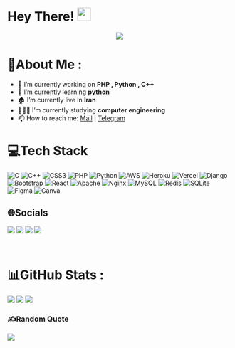 # Hey There! <img src="https://raw.githubusercontent.com/MartinHeinz/MartinHeinz/master/wave.gif" width="30px">

<p align="center">
<a href="https://t.me/LampStack"><img src="https://user-images.githubusercontent.com/77770753/117139498-f081c400-adc9-11eb-9aaf-f895a54ecc67.gif"></a>
</p>

# 💫About Me :
- 🔭 I’m currently working on <b>PHP , Python , C++</b>
- 🌱 I’m currently learning <b>python</b>
- 🏠 I’m currently live in <b>Iran</b>
- 👨🏻‍💻 I’m currently studying <b>computer engineering</b>
- 📫 How to reach me:
<a href="mailto:xialop@outlook.com">Mail</a> | <a href="https://t.me/LampStack">Telegram</a>

# 💻Tech Stack
![C](https://img.shields.io/badge/c-%2300599C.svg?style=for-the-badge&logo=c&logoColor=white) ![C++](https://img.shields.io/badge/c++-%2300599C.svg?style=for-the-badge&logo=c%2B%2B&logoColor=white) ![CSS3](https://img.shields.io/badge/css3-%231572B6.svg?style=for-the-badge&logo=css3&logoColor=white) ![PHP](https://img.shields.io/badge/php-%23777BB4.svg?style=for-the-badge&logo=php&logoColor=white) ![Python](https://img.shields.io/badge/python-3670A0?style=for-the-badge&logo=python&logoColor=ffdd54) ![AWS](https://img.shields.io/badge/AWS-%23FF9900.svg?style=for-the-badge&logo=amazon-aws&logoColor=white) ![Heroku](https://img.shields.io/badge/heroku-%23430098.svg?style=for-the-badge&logo=heroku&logoColor=white) ![Vercel](https://img.shields.io/badge/vercel-%23000000.svg?style=for-the-badge&logo=vercel&logoColor=white) ![Django](https://img.shields.io/badge/django-%23092E20.svg?style=for-the-badge&logo=django&logoColor=white) ![Bootstrap](https://img.shields.io/badge/bootstrap-%23563D7C.svg?style=for-the-badge&logo=bootstrap&logoColor=white) ![React](https://img.shields.io/badge/react-%2320232a.svg?style=for-the-badge&logo=react&logoColor=%2361DAFB) ![Apache](https://img.shields.io/badge/apache-%23D42029.svg?style=for-the-badge&logo=apache&logoColor=white) ![Nginx](https://img.shields.io/badge/nginx-%23009639.svg?style=for-the-badge&logo=nginx&logoColor=white) ![MySQL](https://img.shields.io/badge/mysql-%2300f.svg?style=for-the-badge&logo=mysql&logoColor=white) ![Redis](https://img.shields.io/badge/redis-%23DD0031.svg?style=for-the-badge&logo=redis&logoColor=white) ![SQLite](https://img.shields.io/badge/sqlite-%2307405e.svg?style=for-the-badge&logo=sqlite&logoColor=white) 	![Figma](https://img.shields.io/badge/figma-%23F24E1E.svg?style=for-the-badge&logo=figma&logoColor=white) ![Canva](https://img.shields.io/badge/Canva-%2300C4CC.svg?style=for-the-badge&logo=Canva&logoColor=white)

## 🌐Socials
<a href="https://t.me/LampStack"><img src="https://img.shields.io/badge/Telegram-2a7abf.svg?logo=Telegram&logoColor=blue"></a>
<a href="mailto:xialop@outlook.com"><img src="https://img.shields.io/badge/Email-6ee0d1.svg?logo=gmail&logoColor=red"></a>
<a href="https://instagram.com/impslt"><img src="https://img.shields.io/badge/Instagram-E4405F.svg?logo=Instagram&logoColor=white"></a>
<a href="https://twitter.com/PSLT79"><img src="https://img.shields.io/badge/twitter-ffffff.svg?logo=twitter&logoColor=blue"></a>

</br>

# 📊GitHub Stats :
<img src="https://github-readme-stats.vercel.app/api?username=LampStack&theme=shades-of-purple&hide_border=true&include_all_commits=false&count_private=true">
<img src="https://github-readme-streak-stats.herokuapp.com/?user=LampStack&theme=shades-of-purple&hide_border=true">
<img src="https://github-readme-stats.vercel.app/api/top-langs/?username=LampStack&theme=shades-of-purple&hide_border=true&include_all_commits=false&count_private=true&layout=compact">

</br>

### ✍️Random Quote
<img src="https://quotes-github-readme.vercel.app/api?type=horizontal&theme=radical">
